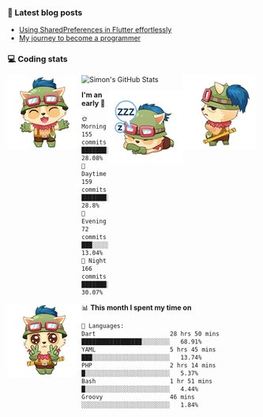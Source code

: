 ### 📘 Latest blog posts

<!-- BLOG-POST-LIST:START -->
- [Using SharedPreferences in Flutter effortlessly](http://blog.codingteemo.me/2020/07/15/Using-SharedPreferences-in-Flutter-effortlessly/)
- [My journey to become a programmer](http://blog.codingteemo.me/2018/07/14/My-journey-to-become-a-programmer/)
<!-- BLOG-POST-LIST:END -->

### 💻 Coding stats
<img align="right" src="https://raw.githubusercontent.com/simonpham/simonpham/master/assets/images/6kiur.gif" >


<img align="left" src="https://raw.githubusercontent.com/simonpham/simonpham/master/assets/images/5kiur.gif" >

![Simon's GitHub Stats](https://github-readme-stats-obu2qdcs2.vercel.app/api?username=simonpham)

<img align="right" src="https://raw.githubusercontent.com/simonpham/simonpham/master/assets/images/4kiur.gif" >

<!--START_SECTION:waka-->
**I'm an early 🐤** 

```text
🌞 Morning    155 commits    ███████░░░░░░░░░░░░░░░░░░   28.08% 
🌆 Daytime    159 commits    ███████░░░░░░░░░░░░░░░░░░   28.8% 
🌃 Evening    72 commits     ███░░░░░░░░░░░░░░░░░░░░░░   13.04% 
🌙 Night      166 commits    ███████░░░░░░░░░░░░░░░░░░   30.07%

```


<img align="left" src="https://raw.githubusercontent.com/simonpham/simonpham/master/assets/images/19kiur.gif" >📊 **This month I spent my time on** 

```text
💬 Languages: 
Dart                     28 hrs 50 mins      █████████████████░░░░░░░░   68.91% 
YAML                     5 hrs 45 mins       ███░░░░░░░░░░░░░░░░░░░░░░   13.74% 
PHP                      2 hrs 14 mins       █░░░░░░░░░░░░░░░░░░░░░░░░   5.37% 
Bash                     1 hr 51 mins        █░░░░░░░░░░░░░░░░░░░░░░░░   4.44% 
Groovy                   46 mins             ░░░░░░░░░░░░░░░░░░░░░░░░░   1.84%

```


<!--END_SECTION:waka-->
